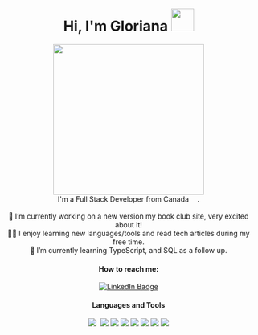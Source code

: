 
<div id="header" align="center">
  <h1>
  Hi, I'm Gloriana <img src="https://media.giphy.com/media/WUlplcMpOCEmTGBtBW/giphy.gif" width="45">
</h1>
  <img src="https://media.giphy.com/media/hpXdHPfFI5wTABdDx9/giphy.gif" width="300"/>
  <div id="badges">
</div>
  <div  align="center"><span>I'm a Full Stack Developer from Canada <img src="https://cdn-icons-png.flaticon.com/512/197/197430.png" width="13px"></span>.
</div>
  <br>
  <div>
    <div>🔭 I’m currently working on a new version my book club site, very excited about it!</div>
<div>👩‍💻 I enjoy learning new languages/tools and read tech articles during my free time.</div>
<div>🌱 I’m currently learning TypeScript, and SQL as a follow up.</div>
    </div>
  <h4>How to reach me:</h4>
  <a href="https://www.linkedin.com/in/glorianafok/" target="_blank">
    <img src="https://img.shields.io/badge/LinkedIn-blue?style=for-the-badge&logo=linkedin&logoColor=white" alt="LinkedIn Badge"/>
  </a>
  <div><h4>Languages and Tools</h4>
<img src="https://img.shields.io/badge/-javascript-F7DF1E?&style=for-the-badge&logo=javascript&logoColor=black" />
<img scr="https://img.shields.io/badge/Next-black?style=for-the-badge&logo=next.js&logoColor=white" />
<img src="https://img.shields.io/badge/HTML5-E34F26?style=for-the-badge&logo=html5&logoColor=white" />
<img src="https://img.shields.io/badge/-css3-1572B6?&style=for-the-badge&logo=css3&logoColor=white" />
<img src="https://img.shields.io/badge/-mongoDB-589636?&style=for-the-badge&logo=mongoDB&logoColor=white" />
<img src="https://img.shields.io/badge/-express-black?&style=for-the-badge&logo=express&logoColor=61DAFB" />
<img src="https://img.shields.io/badge/-ReactJS-grey?&style=for-the-badge&logo=react&logoColor=61DAFB" />
<img src="https://img.shields.io/badge/-nodejs-3C873A?&style=for-the-badge&logo=node&logoColor=white" />
<img src="https://img.shields.io/badge/-Postman-EF5B25?&style=for-the-badge&logo=postman&logoColor=white" />
  </div>
<div>
